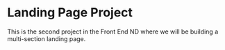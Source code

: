 # Landing Page Project

This is the second project in the Front End ND where we will be building a multi-section landing page.
